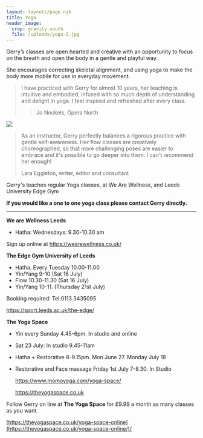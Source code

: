 ```yaml
---
layout: layouts/page.njk
title: Yoga
header_image:
  crop: gravity.south
  file: /uploads/yoga-2.jpg
---
```

Gerry’s classes are open hearted and creative with an opportunity to focus on the breath and open the body in a gentle and playful way.

She encourages correcting skeletal alignment, and using yoga to make the body more mobile for use in everyday movement.

> I have practiced with Gerry for almost 10 years, her teaching is intuitive and embodied, infused with so much depth of understanding and delight in yoga. I feel inspired and refreshed after every class.
>
> > Jo Nockels, Opera North

![](/uploads/yoga-3.jpg)

> As an instructor, Gerry perfectly balances a rigorous practice with gentle self-awareness. Her flow classes are creatively choreographed, so that more challenging poses are easier to embrace and it's possible to go deeper into them. I can't recommend her enough!
>
> Lara Eggleton, writer, editor and consultant

Gerry's teaches regular Yoga classes, at We Are Wellness, and Leeds University Edge Gym

**If you would like a one to one yoga class please contact Gerry directly.**

- - -

**We are Wellness Leeds**  

* Hatha: Wednesdays: 9.30-10.30 am 

Sign up online at  <https://wearewellness.co.uk/>

**The Edge Gym University of Leeds**

* Hatha. Every Tuesday 10.00-11.00
* Yin/Yang 9-10 (Sat 16 July)
* Flow 10.30-11.30 (Sat 16 July)
* Yin/Yang 10-11. (Thursday 21st July)

Booking required: Tel:0113 3435095

<https://sport.leeds.ac.uk/the-edge/>

**The Yoga Space**

* Yin every Sunday 4.45-6pm. In studio and online
* Sat 23 July: In studio 9.45-11am
* Hatha + Restorative 8-9.15pm. Mon June 27. Monday July 18
* Restorative and Face massage Friday 1st July 7-8.30. In Studio

  <https://www.momoyoga.com/yoga-space/>

  <https://theyogaspace.co.uk>

Follow Gerry on line at **The Yoga Space**  for £9.99 a month as many classes as you want.

[https://theyogaspace.co.uk/yoga-space-online](https://theyogaspace.co.uk/yoga-space-online/)/